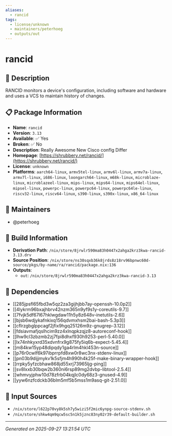 ```yaml
---
aliases:
  - rancid
tags:
  - license/unknown
  - maintainers/peterhoeg
  - outputs/out
---
```


# rancid

## 📝 Description

RANCID monitors a device's configuration, including software and hardware
and uses a VCS to maintain history of changes.


## 📋 Package Information

- **Name**: `rancid`
- **Version**: `3.13`
- **Available**: ✅ Yes
- **Broken**: ✅ No
- **Description**: Really Awesome New Cisco confIg Differ
- **Homepage**: [https://shrubbery.net/rancid/](https://shrubbery.net/rancid/)
- **License**: `unknown`
- **Platforms**: `aarch64-linux`, `armv5tel-linux`, `armv6l-linux`, `armv7a-linux`, `armv7l-linux`, `i686-linux`, `loongarch64-linux`, `m68k-linux`, `microblaze-linux`, `microblazeel-linux`, `mips-linux`, `mips64-linux`, `mips64el-linux`, `mipsel-linux`, `powerpc-linux`, `powerpc64-linux`, `powerpc64le-linux`, `riscv32-linux`, `riscv64-linux`, `s390-linux`, `s390x-linux`, `x86_64-linux`
## 👥 Maintainers

- @peterhoeg


## 🔧 Build Information

- **Derivation Path**: `/nix/store/8jrwlr590ma83h0447x2ahga2krz3kwa-rancid-3.13.drv`
- **Source Position**: `/nix/store/ns30sqxb36k8jrds8z18rv96bpnwc60d-source/pkgs/by-name/ra/rancid/package.nix:136`
- **Outputs**:
  - `out`:  `/nix/store/8jrwlr590ma83h0447x2ahga2krz3kwa-rancid-3.13`

## 🔗 Dependencies

- [[285jpsfl65fbd3w5qz2za3gijhjbb7ay-openssh-10.0p2]]
- [[4lykrm96bxajhbrv42nzm365n9yf9s1y-coreutils-9.7]]
- [[7fvjk5df67l67hklwgdaw11h5y8z648v-inetutils-2.6]]
- [[bjsb6wdjykafnkixq156qdvmxhsm2bai-bash-5.3p3]]
- [[cflrzgbglppcagf2jfix9hgq25126m9z-gnugrep-3.12]]
- [[fdsiavmafjqslhcim9zz4xlnqpkzqjz8-autoreconf-hook]]
- [[lhw9cl3zbzmb2zj7fpi8dhxf930h9253-perl-5.40.0]]
- [[lx74nhkyxrd35xdvnfrx9g875fy5iq6b-expect-5.45.4]]
- [[m84kw15yp48dipqdy1ga4rlm4hkl453n-source]]
- [[p76r0cwlf6k97ibprrpfd8xw0r8wc3nx-stdenv-linux]]
- [[pn03b9dijjmykv1k5sfjm4h990h4k25f-make-binary-wrapper-hook]]
- [[rrpky5yfzcbhaw868jd55xrj73965ljg-ping]]
- [[sv8lxxb30bqw2b360ni6rsp89mg2dvbp-libtool-2.5.4]]
- [[whmvyjphw10d78zfrb04kqjlc0dy68z3-gnused-4.9]]
- [[yyw6nzfcdckb36blm5mf5b5mss1m9asq-git-2.51.0]]

## 📁 Input Sources

- `/nix/store/l622p70vy8k5sh7y5wizi5f2mic6ynpg-source-stdenv.sh`
- `/nix/store/shkw4qm9qcw5sc5n1k5jznc83ny02r39-default-builder.sh`

---
*Generated on 2025-09-27 13:21:54 UTC*
